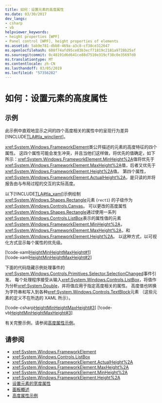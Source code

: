 ```yaml
---
title: 如何：设置元素的高度属性
ms.date: 03/30/2017
dev_langs:
- csharp
- vb
helpviewer_keywords:
- height properties [WPF]
- Panel control [WPF], height properties of elements
ms.assetid: 5ab9e781-dbb8-469a-a3c8-cf38ce312647
ms.openlocfilehash: 608f74afd95ce03b3ecf71819c2181a9728b25af
ms.sourcegitcommit: 0c48191d6d641ce88d7510e319cf38c0e35697d0
ms.translationtype: MT
ms.contentlocale: zh-CN
ms.lasthandoff: 03/05/2019
ms.locfileid: "57356282"
---
```

# <a name="how-to-set-the-height-properties-of-an-element"></a>如何：设置元素的高度属性
## <a name="example"></a>示例  
 此示例中直观地显示之间的四个高度相关的属性中的呈现行为差异[!INCLUDE[TLA#tla_winclient](../../../../includes/tlasharptla-winclient-md.md)]。  
  
 <xref:System.Windows.FrameworkElement>类公开描述的元素的高度特征的四个属性。 这四个属性可能会发生冲突，并且当他们这样做，将优先的值确定，如下所示：<xref:System.Windows.FrameworkElement.MinHeight%2A>值将优先于<xref:System.Windows.FrameworkElement.MaxHeight%2A>值，后者又优先于<xref:System.Windows.FrameworkElement.Height%2A>值。 第四个属性， <xref:System.Windows.FrameworkElement.ActualHeight%2A>，是只读的并将报告由与布局过程的交互的实际高度。  
  
 以下[!INCLUDE[TLA#tla_xaml](../../../../includes/tlasharptla-xaml-md.md)]示例绘制<xref:System.Windows.Shapes.Rectangle>元素 (`rect1`) 的子级作为<xref:System.Windows.Controls.Canvas>。 可以更改的高度属性<xref:System.Windows.Shapes.Rectangle>通过使用一系列<xref:System.Windows.Controls.ListBox>表示的属性值的元素<xref:System.Windows.FrameworkElement.MinHeight%2A>， <xref:System.Windows.FrameworkElement.MaxHeight%2A>，和<xref:System.Windows.FrameworkElement.Height%2A>。 以这种方式，以可视化方式显示每个属性的优先级。  
  
 [!code-xaml[HeightMinHeightMaxHeight#1](~/samples/snippets/csharp/VS_Snippets_Wpf/HeightMinHeightMaxHeight/CSharp/Window1.xaml#1)]  
[!code-xaml[HeightMinHeightMaxHeight#2](~/samples/snippets/csharp/VS_Snippets_Wpf/HeightMinHeightMaxHeight/CSharp/Window1.xaml#2)]  
  
 下面的代码隐藏示例处理事件的<xref:System.Windows.Controls.Primitives.Selector.SelectionChanged>事件引发。 每个处理程序接受从输入<xref:System.Windows.Controls.ListBox>，将值作为分析<xref:System.Double>，并将值应用于指定高度相关的属性。 高度值也转换为字符串和写入到各种<xref:System.Windows.Controls.TextBlock>元素 （这些元素的定义不在所选的 XAML 所示）。  
  
 [!code-csharp[HeightMinHeightMaxHeight#3](~/samples/snippets/csharp/VS_Snippets_Wpf/HeightMinHeightMaxHeight/CSharp/Window1.xaml.cs#3)]
 [!code-vb[HeightMinHeightMaxHeight#3](~/samples/snippets/visualbasic/VS_Snippets_Wpf/HeightMinHeightMaxHeight/VisualBasic/Window1.xaml.vb#3)]  
  
 有关完整示例，请参阅[高度属性示例](https://go.microsoft.com/fwlink/?LinkID=159993)。  
  
## <a name="see-also"></a>请参阅
- <xref:System.Windows.FrameworkElement>
- <xref:System.Windows.Controls.ListBox>
- <xref:System.Windows.FrameworkElement.ActualHeight%2A>
- <xref:System.Windows.FrameworkElement.MaxHeight%2A>
- <xref:System.Windows.FrameworkElement.MinHeight%2A>
- <xref:System.Windows.FrameworkElement.Height%2A>
- [设置元素的宽度属性](how-to-set-the-width-properties-of-an-element.md)
- [面板概述](panels-overview.md)
- [高度属性示例](https://go.microsoft.com/fwlink/?LinkID=159993)
